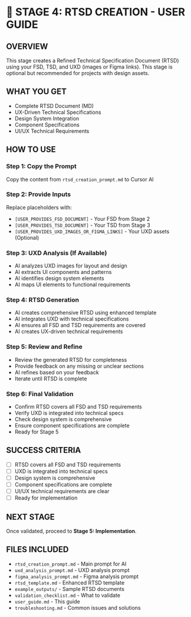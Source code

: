 # 🎯 STAGE 4: RTSD CREATION - USER GUIDE

## **OVERVIEW**
This stage creates a Refined Technical Specification Document (RTSD) using your FSD, TSD, and UXD (images or Figma links). This stage is optional but recommended for projects with design assets.

## **WHAT YOU GET**
- Complete RTSD Document (MD)
- UX-Driven Technical Specifications
- Design System Integration
- Component Specifications
- UI/UX Technical Requirements

## **HOW TO USE**

### **Step 1: Copy the Prompt**
Copy the content from `rtsd_creation_prompt.md` to Cursor AI

### **Step 2: Provide Inputs**
Replace placeholders with:
- `[USER_PROVIDES_FSD_DOCUMENT]` - Your FSD from Stage 2
- `[USER_PROVIDES_TSD_DOCUMENT]` - Your TSD from Stage 3
- `[USER_PROVIDES_UXD_IMAGES_OR_FIGMA_LINKS]` - Your UXD assets (Optional)

### **Step 3: UXD Analysis (If Available)**
- AI analyzes UXD images for layout and design
- AI extracts UI components and patterns
- AI identifies design system elements
- AI maps UI elements to functional requirements

### **Step 4: RTSD Generation**
- AI creates comprehensive RTSD using enhanced template
- AI integrates UXD with technical specifications
- AI ensures all FSD and TSD requirements are covered
- AI creates UX-driven technical requirements

### **Step 5: Review and Refine**
- Review the generated RTSD for completeness
- Provide feedback on any missing or unclear sections
- AI refines based on your feedback
- Iterate until RTSD is complete

### **Step 6: Final Validation**
- Confirm RTSD covers all FSD and TSD requirements
- Verify UXD is integrated into technical specs
- Check design system is comprehensive
- Ensure component specifications are complete
- Ready for Stage 5

## **SUCCESS CRITERIA**
- [ ] RTSD covers all FSD and TSD requirements
- [ ] UXD is integrated into technical specs
- [ ] Design system is comprehensive
- [ ] Component specifications are complete
- [ ] UI/UX technical requirements are clear
- [ ] Ready for implementation

## **NEXT STAGE**
Once validated, proceed to **Stage 5: Implementation**.

## **FILES INCLUDED**
- `rtsd_creation_prompt.md` - Main prompt for AI
- `uxd_analysis_prompt.md` - UXD analysis prompt
- `figma_analysis_prompt.md` - Figma analysis prompt
- `rtsd_template.md` - Enhanced RTSD template
- `example_outputs/` - Sample RTSD documents
- `validation_checklist.md` - What to validate
- `user_guide.md` - This guide
- `troubleshooting.md` - Common issues and solutions
